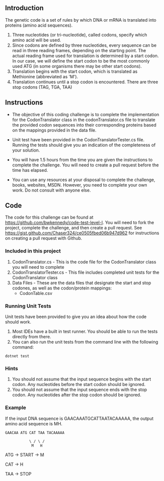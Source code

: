 
## Introduction
The genetic code is a set of rules by which DNA or mRNA is translated into proteins (amino acid sequences).

1. Three nucleotides (or tri-nucleotide), called codons, specify which amino acid will be used.
2. Since codons are defined by three nucleotides, every sequence can be read in three reading frames, depending on the starting point. The actual reading frame used for translation is determined by a start codon. 
In our case, we will define the start codon to be the most commonly used ATG (in some organisms there may be other start codons).
3. Translation begins with the start codon, which is translated as Methionine (abbreviated as 'M').
4. Translation continues until a stop codon is encountered. There are three stop codons (TAG, TGA, TAA)

## Instructions

- The objective of this coding challenge is to complete the implementation for the CodonTranslator class in the codonTranslator.cs file to translate the provided codon sequences into their corresponding proteins based on the mappings provided in the data file.  

- Unit test have been provided in the CodonTranslatorTester.cs file.  Running the tests should give you an indication of the completeness of your solution. 

- You will have 1.5 hours from the time you are given the instructions to complete the challenge.  You will need to create a pull request before the time has elapsed. 

- You can use any resources at your disposal to complete the challenge, books, websites, MSDN.  However, you need to complete your own work.  Do not consult with anyone else. 

## Code

The code for this challenge can be found at https://github.com/bwkennedy/code-test-level-I. You will need to fork the project, complete the challenge, and then create a pull request. See https://gist.github.com/Chaser324/ce0505fbed06b947d962 for instructions on creating a pull request with Github.

### Included in this project

1. CodonTranslator.cs - This is the code file for the CodonTranslator class you will need to complete
2. CodonTranslatorTester.cs - This file includes completed unit tests for the CodonTranslator class
3. Data Files - These are the data files that designate the start and stop codones, as well as the codon/protein mappings:
    - CodonTable.csv

### Running Unit Tests

Unit tests have been provided to give you an idea about how the code should work.  

1. Most IDEs have a built in test runner.  You should be able to run the tests directly from there.  
2. You can also run the unit tests from the command line with the following command:
```
dotnet test
```

### Hints

1. You should not assume that the input sequence begins with the start codon. Any nucleotides before the start codon should be ignored.
2. You should not assume that the input sequence ends with the stop codon. Any nucleotides after the stop codon should be ignored.

### Example

If the input DNA sequence is GAACAAATGCATTAATACAAAAA, the output amino acid sequence is MH.

    GAACAA ATG CAT TAA TACAAAAA

               \ / \ /
                M   H
        
ATG -> START -> M

CAT -> H

TAA -> STOP
